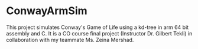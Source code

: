 # ConwayArmSim
This project simulates Conway's Game of Life using a kd-tree in arm 64 bit assembly and C. It is a CO course final project (Instructor Dr. Gilbert Tekli)  in collaboration with my teammate Ms. Zeina Mershad.
